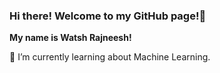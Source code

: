 ### Hi there! Welcome to my GitHub page!👋

<b>My name is Watsh Rajneesh!</b> 
<p>
🌱 I’m currently learning about Machine Learning.
</p>

